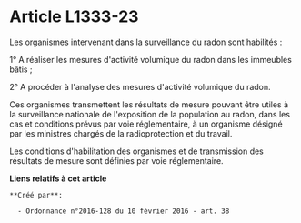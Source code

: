 # Article L1333-23

Les organismes intervenant dans la surveillance du radon sont habilités : 

1° A réaliser les mesures d'activité volumique du radon dans les immeubles bâtis ; 

2° A procéder à l'analyse des mesures d'activité volumique du radon. 

Ces organismes transmettent les résultats de mesure pouvant être utiles à la surveillance nationale de l'exposition de la
population au radon, dans les cas et conditions prévus par voie réglementaire, à un organisme désigné par les ministres
chargés de la radioprotection et du travail. 

Les conditions d'habilitation des organismes et de transmission des résultats de mesure sont définies par voie réglementaire.

**Liens relatifs à cet article**

	**Créé par**:

	  - Ordonnance n°2016-128 du 10 février 2016 - art. 38

